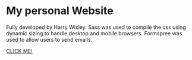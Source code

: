 # My personal Website

Fully developed by Harry Wixley. Sass was used to compile the css using dynamic sizing to handle desktop and mobile browsers. Formspree was used to allow users to send emails.

[CLICK ME!](https://hwixley.github.io/personal-website/)
